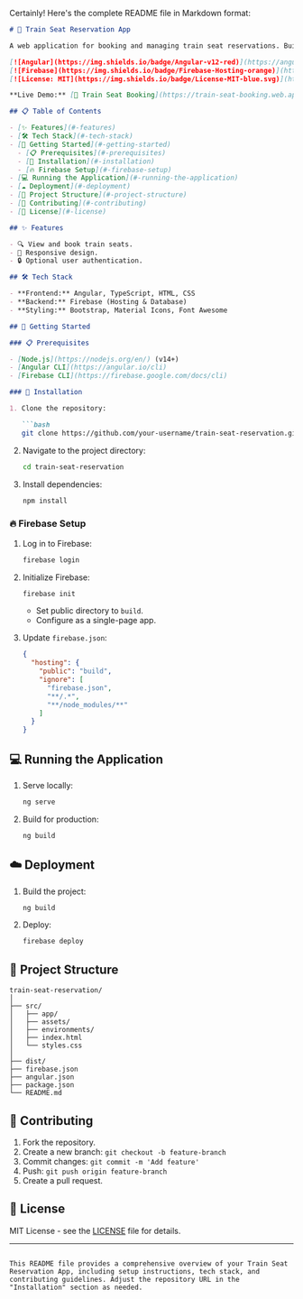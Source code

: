 Certainly! Here's the complete README file in Markdown format:

```markdown
# 🚆 Train Seat Reservation App

A web application for booking and managing train seat reservations. Built with Angular and deployed on Firebase, it offers an intuitive interface for seat selection and reservation.

[![Angular](https://img.shields.io/badge/Angular-v12-red)](https://angular.io/)
[![Firebase](https://img.shields.io/badge/Firebase-Hosting-orange)](https://firebase.google.com/)
[![License: MIT](https://img.shields.io/badge/License-MIT-blue.svg)](https://opensource.org/licenses/MIT)

**Live Demo:** [🚀 Train Seat Booking](https://train-seat-booking.web.app/)

## 📋 Table of Contents

- [✨ Features](#-features)
- [🛠 Tech Stack](#-tech-stack)
- [🚀 Getting Started](#-getting-started)
  - [📋 Prerequisites](#-prerequisites)
  - [🔧 Installation](#-installation)
  - [🔥 Firebase Setup](#-firebase-setup)
- [💻 Running the Application](#-running-the-application)
- [☁️ Deployment](#-deployment)
- [📂 Project Structure](#-project-structure)
- [🤝 Contributing](#-contributing)
- [📄 License](#-license)

## ✨ Features

- 🔍 View and book train seats.
- 📱 Responsive design.
- 🔒 Optional user authentication.

## 🛠 Tech Stack

- **Frontend:** Angular, TypeScript, HTML, CSS
- **Backend:** Firebase (Hosting & Database)
- **Styling:** Bootstrap, Material Icons, Font Awesome

## 🚀 Getting Started

### 📋 Prerequisites

- [Node.js](https://nodejs.org/en/) (v14+)
- [Angular CLI](https://angular.io/cli)
- [Firebase CLI](https://firebase.google.com/docs/cli)

### 🔧 Installation

1. Clone the repository:

   ```bash
   git clone https://github.com/your-username/train-seat-reservation.git
   ```

2. Navigate to the project directory:

   ```bash
   cd train-seat-reservation
   ```

3. Install dependencies:

   ```bash
   npm install
   ```

### 🔥 Firebase Setup

1. Log in to Firebase:

   ```bash
   firebase login
   ```

2. Initialize Firebase:

   ```bash
   firebase init
   ```

   - Set public directory to `build`.
   - Configure as a single-page app.

3. Update `firebase.json`:

   ```json
   {
     "hosting": {
       "public": "build",
       "ignore": [
         "firebase.json",
         "**/.*",
         "**/node_modules/**"
       ]
     }
   }
   ```

## 💻 Running the Application

1. Serve locally:

   ```bash
   ng serve
   ```

2. Build for production:

   ```bash
   ng build
   ```

## ☁️ Deployment

1. Build the project:

   ```bash
   ng build
   ```

2. Deploy:

   ```bash
   firebase deploy
   ```

## 📂 Project Structure

```
train-seat-reservation/
│
├── src/
│   ├── app/
│   ├── assets/
│   ├── environments/
│   ├── index.html
│   └── styles.css
│
├── dist/
├── firebase.json
├── angular.json
├── package.json
└── README.md
```

## 🤝 Contributing

1. Fork the repository.
2. Create a new branch: `git checkout -b feature-branch`
3. Commit changes: `git commit -m 'Add feature'`
4. Push: `git push origin feature-branch`
5. Create a pull request.

## 📄 License

MIT License - see the [LICENSE](LICENSE) file for details.

---
```

This README file provides a comprehensive overview of your Train Seat Reservation App, including setup instructions, tech stack, and contributing guidelines. Adjust the repository URL in the "Installation" section as needed.

